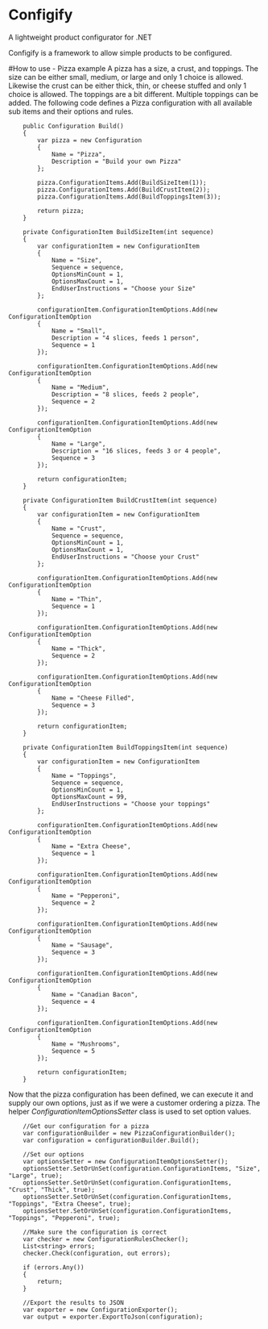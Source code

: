 # Configify
A lightweight product configurator for .NET

Configify is a framework to allow simple products to be configured. 

#How to use - Pizza example
A pizza has a size, a crust, and toppings. The size can be either small, medium, or large and only 1 choice is allowed. Likewise the crust can be either thick, thin, or cheese stuffed and only 1 choice is allowed. The toppings are a bit different. Multiple toppings can be added. The following code defines a Pizza configuration with all available sub items and their options and rules.

        public Configuration Build()
        {
            var pizza = new Configuration
            {
                Name = "Pizza",
                Description = "Build your own Pizza"
            };

            pizza.ConfigurationItems.Add(BuildSizeItem(1));
            pizza.ConfigurationItems.Add(BuildCrustItem(2));
            pizza.ConfigurationItems.Add(BuildToppingsItem(3));

            return pizza;
        }

        private ConfigurationItem BuildSizeItem(int sequence)
        {
            var configurationItem = new ConfigurationItem
            {
                Name = "Size",
                Sequence = sequence,
                OptionsMinCount = 1,
                OptionsMaxCount = 1,
                EndUserInstructions = "Choose your Size"
            };

            configurationItem.ConfigurationItemOptions.Add(new ConfigurationItemOption
            {
                Name = "Small",
                Description = "4 slices, feeds 1 person",
                Sequence = 1
            });

            configurationItem.ConfigurationItemOptions.Add(new ConfigurationItemOption
            {
                Name = "Medium",
                Description = "8 slices, feeds 2 people",
                Sequence = 2
            });

            configurationItem.ConfigurationItemOptions.Add(new ConfigurationItemOption
            {
                Name = "Large",
                Description = "16 slices, feeds 3 or 4 people",
                Sequence = 3
            });

            return configurationItem;
        }

        private ConfigurationItem BuildCrustItem(int sequence)
        {
            var configurationItem = new ConfigurationItem
            {
                Name = "Crust",
                Sequence = sequence,
                OptionsMinCount = 1,
                OptionsMaxCount = 1,
                EndUserInstructions = "Choose your Crust"
            };

            configurationItem.ConfigurationItemOptions.Add(new ConfigurationItemOption
            {
                Name = "Thin",
                Sequence = 1
            });

            configurationItem.ConfigurationItemOptions.Add(new ConfigurationItemOption
            {
                Name = "Thick",
                Sequence = 2
            });

            configurationItem.ConfigurationItemOptions.Add(new ConfigurationItemOption
            {
                Name = "Cheese Filled",
                Sequence = 3
            });

            return configurationItem;
        }

        private ConfigurationItem BuildToppingsItem(int sequence)
        {
            var configurationItem = new ConfigurationItem
            {
                Name = "Toppings",
                Sequence = sequence,
                OptionsMinCount = 1,
                OptionsMaxCount = 99,
                EndUserInstructions = "Choose your toppings"
            };

            configurationItem.ConfigurationItemOptions.Add(new ConfigurationItemOption
            {
                Name = "Extra Cheese",
                Sequence = 1
            });

            configurationItem.ConfigurationItemOptions.Add(new ConfigurationItemOption
            {
                Name = "Pepperoni",
                Sequence = 2
            });

            configurationItem.ConfigurationItemOptions.Add(new ConfigurationItemOption
            {
                Name = "Sausage",
                Sequence = 3
            });

            configurationItem.ConfigurationItemOptions.Add(new ConfigurationItemOption
            {
                Name = "Canadian Bacon",
                Sequence = 4
            });

            configurationItem.ConfigurationItemOptions.Add(new ConfigurationItemOption
            {
                Name = "Mushrooms",
                Sequence = 5
            });

            return configurationItem;
        }

Now that the pizza configuration has been defined, we can execute it and supply our own options, just as if we were a customer ordering a pizza. The helper _ConfigurationItemOptionsSetter_ class is used to set option values.

		//Get our configuration for a pizza
		var configurationBuilder = new PizzaConfigurationBuilder();
		var configuration = configurationBuilder.Build();

		//Set our options
		var optionsSetter = new ConfigurationItemOptionsSetter();
		optionsSetter.SetOrUnSet(configuration.ConfigurationItems, "Size", "Large", true);
		optionsSetter.SetOrUnSet(configuration.ConfigurationItems, "Crust", "Thick", true);
		optionsSetter.SetOrUnSet(configuration.ConfigurationItems, "Toppings", "Extra Cheese", true);
		optionsSetter.SetOrUnSet(configuration.ConfigurationItems, "Toppings", "Pepperoni", true);

		//Make sure the configuration is correct
		var checker = new ConfigurationRulesChecker();
		List<string> errors;
		checker.Check(configuration, out errors);

		if (errors.Any())
		{
			return;
		}

		//Export the results to JSON
		var exporter = new ConfigurationExporter();
		var output = exporter.ExportToJson(configuration);
